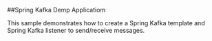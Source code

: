 ##Spring Kafka Demp Applicatiom

This sample demonstrates how to create a Spring Kafka template and Spring Kafka listener to send/receive messages.